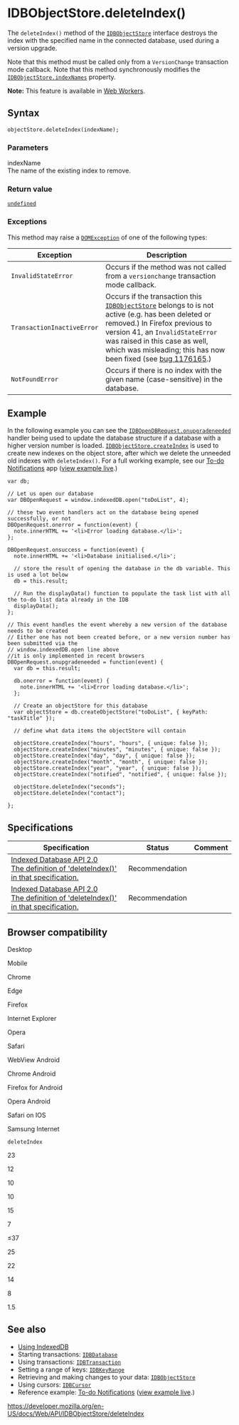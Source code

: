 # IDBObjectStore.deleteIndex()

The `deleteIndex()` method of the [`IDBObjectStore`](../idbobjectstore) interface destroys the index with the specified name in the connected database, used during a version upgrade.

Note that this method must be called only from a `VersionChange` transaction mode callback. Note that this method synchronously modifies the [`IDBObjectStore.indexNames`](indexnames) property.

**Note:** This feature is available in [Web Workers](../web_workers_api).

## Syntax

    objectStore.deleteIndex(indexName);

### Parameters

indexName  
The name of the existing index to remove.

### Return value

[`undefined`](https://developer.mozilla.org/en-US/docs/Web/JavaScript/Reference/Global_Objects/undefined)

### Exceptions

This method may raise a [`DOMException`](../domexception) of one of the following types:

<table><thead><tr class="header"><th>Exception</th><th>Description</th></tr></thead><tbody><tr class="odd"><td><code>InvalidStateError</code></td><td>Occurs if the method was not called from a <code>versionchange</code> transaction mode callback.</td></tr><tr class="even"><td><code>TransactionInactiveError</code></td><td>Occurs if the transaction this <a href="../idbobjectstore"><code>IDBObjectStore</code></a> belongs to is not active (e.g. has been deleted or removed.) In Firefox previous to version 41, an <code>InvalidStateError</code> was raised in this case as well, which was misleading; this has now been fixed (see <a href="https://bugzilla.mozilla.org/show_bug.cgi?id=1176165">bug 1176165</a>.)</td></tr><tr class="odd"><td><code>NotFoundError</code></td><td>Occurs if there is no index with the given name (case-sensitive) in the database.<br />
</td></tr></tbody></table>

## Example

In the following example you can see the [`IDBOpenDBRequest.onupgradeneeded`](../idbopendbrequest/onupgradeneeded) handler being used to update the database structure if a database with a higher version number is loaded. [`IDBObjectStore.createIndex`](createindex) is used to create new indexes on the object store, after which we delete the unneeded old indexes with `deleteIndex()`. For a full working example, see our [To-do Notifications](https://github.com/mdn/to-do-notifications/tree/gh-pages) app ([view example live](https://mdn.github.io/to-do-notifications/).)

    var db;

    // Let us open our database
    var DBOpenRequest = window.indexedDB.open("toDoList", 4);

    // these two event handlers act on the database being opened successfully, or not
    DBOpenRequest.onerror = function(event) {
      note.innerHTML += '<li>Error loading database.</li>';
    };

    DBOpenRequest.onsuccess = function(event) {
      note.innerHTML += '<li>Database initialised.</li>';

      // store the result of opening the database in the db variable. This is used a lot below
      db = this.result;

      // Run the displayData() function to populate the task list with all the to-do list data already in the IDB
      displayData();
    };

    // This event handles the event whereby a new version of the database needs to be created
    // Either one has not been created before, or a new version number has been submitted via the
    // window.indexedDB.open line above
    //it is only implemented in recent browsers
    DBOpenRequest.onupgradeneeded = function(event) {
      var db = this.result;

      db.onerror = function(event) {
        note.innerHTML += '<li>Error loading database.</li>';
      };

      // Create an objectStore for this database
      var objectStore = db.createObjectStore("toDoList", { keyPath: "taskTitle" });

      // define what data items the objectStore will contain

      objectStore.createIndex("hours", "hours", { unique: false });
      objectStore.createIndex("minutes", "minutes", { unique: false });
      objectStore.createIndex("day", "day", { unique: false });
      objectStore.createIndex("month", "month", { unique: false });
      objectStore.createIndex("year", "year", { unique: false });
      objectStore.createIndex("notified", "notified", { unique: false });

      objectStore.deleteIndex("seconds");
      objectStore.deleteIndex("contact");

    };

## Specifications

<table><thead><tr class="header"><th>Specification</th><th>Status</th><th>Comment</th></tr></thead><tbody><tr class="odd"><td><a href="https://www.w3.org/TR/IndexedDB/#dom-idbobjectstore-deleteindex">Indexed Database API 2.0<br />
<span class="small">The definition of 'deleteIndex()' in that specification.</span></a></td><td><span class="spec-rec">Recommendation</span></td><td></td></tr><tr class="even"><td><a href="https://www.w3.org/TR/IndexedDB/#dom-idbobjectstore-deleteindex">Indexed Database API 2.0<br />
<span class="small">The definition of 'deleteIndex()' in that specification.</span></a></td><td><span class="spec-rec">Recommendation</span></td><td></td></tr></tbody></table>

## Browser compatibility

Desktop

Mobile

Chrome

Edge

Firefox

Internet Explorer

Opera

Safari

WebView Android

Chrome Android

Firefox for Android

Opera Android

Safari on IOS

Samsung Internet

`deleteIndex`

23

12

10

10

15

7

≤37

25

22

14

8

1.5

## See also

- [Using IndexedDB](../indexeddb_api/using_indexeddb)
- Starting transactions: [`IDBDatabase`](../idbdatabase)
- Using transactions: [`IDBTransaction`](../idbtransaction)
- Setting a range of keys: [`IDBKeyRange`](../idbkeyrange)
- Retrieving and making changes to your data: [`IDBObjectStore`](../idbobjectstore)
- Using cursors: [`IDBCursor`](../idbcursor)
- Reference example: [To-do Notifications](https://github.com/mdn/to-do-notifications/tree/gh-pages) ([view example live](https://mdn.github.io/to-do-notifications/).)

<a href="https://developer.mozilla.org/en-US/docs/Web/API/IDBObjectStore/deleteIndex" class="_attribution-link">https://developer.mozilla.org/en-US/docs/Web/API/IDBObjectStore/deleteIndex</a>
